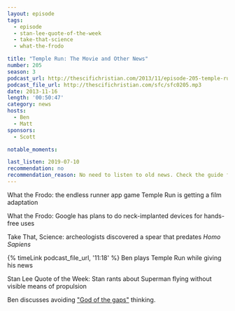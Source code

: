```yaml
---
layout: episode
tags:
  - episode
  - stan-lee-quote-of-the-week
  - take-that-science
  - what-the-frodo

title: "Temple Run: The Movie and Other News"
number: 205
season: 3
podcast_url: http://thescifichristian.com/2013/11/episode-205-temple-run-the-movie-and-other-news/
podcast_file_url: http://thescifichristian.com/sfc/sfc0205.mp3
date: 2013-11-16
length: '00:50:47'
category: news
hosts:
  - Ben
  - Matt
sponsors:
  - Scott

notable_moments:

last_listen: 2019-07-10
recommendation: no
recommendation_reason: No need to listen to old news. Check the guide for what's interesting in hindsight.
---
```

What the Frodo: the endless runner app game Temple Run is getting a film adaptation

What the Frodo: Google has plans to do neck-implanted devices for hands-free uses 

Take That, Science: archeologists discovered a spear that predates <i>Homo Sapiens </i>

{% timeLink podcast_file_url, '11:18' %} Ben plays Temple Run while giving his news

Stan Lee Quote of the Week: Stan rants about Superman flying without visible means of propulsion

Ben discusses avoiding <a href="https://en.m.wikipedia.org/wiki/God_of_the_gaps">"God of the gaps"</a> thinking.